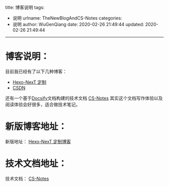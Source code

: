 title: 博客说明
tags:
  - 说明
urlname: TheNewBlogAndCS-Notes
categories:
  - 说明
author: WuGenQiang
date: 2020-02-26 21:49:44
updated: 2020-02-26 21:49:44
---

# 博客说明：
目前我已经有了以下几种博客：

* [Hexo-NexT 定制](https://wugenqiang.gitee.io/)
* [CSDN](https://blog.csdn.net/wugenqiang)

还有一个基于[Docsify](https://wugenqiang.github.io/CS-Notes/#/docsify/docsifyNotes)文档构建的技术文档 [CS-Notes](https://wugenqiang.github.io/CS-Notes/#/) 其实这个文档写作体验以及阅读体验会好很多，适合做技术笔记。

# 新版博客地址：
新版地址： [Hexo-NexT 定制博客](https://wugenqiang.github.io/)

# 技术文档地址：
技术文档： [CS-Notes](https://wugenqiang.github.io/CS-Notes/#/) 

<!--more-->

